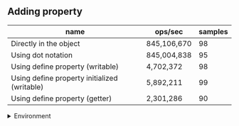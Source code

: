 ## Adding property

|name|ops/sec|samples|
|-|-|-|
|Directly in the object|845,106,670|98|
|Using dot notation|845,004,838|95|
|Using define property (writable)|4,702,372|98|
|Using define property initialized (writable)|5,892,211|99|
|Using define property (getter)|2,301,286|90|


<details>
<summary>Environment</summary>

* __Machine:__ linux x64 | 4 vCPUs | 7.6GB Mem
* __Run:__ Mon Nov 06 2023 14:51:25 GMT+0000 (Coordinated Universal Time)
</details>

<!--
{"environment":{"platform":"linux","arch":"x64","cpus":4,"totalMemory":7.6085662841796875},"benchmarks":[{"name":"Directly in the object","opsSec":845106669.7707736,"samples":6},{"name":"Using dot notation","opsSec":845004838.4429775,"samples":6},{"name":"Using define property (writable)","opsSec":4702372.098700055,"samples":6},{"name":"Using define property initialized (writable)","opsSec":5892211.339567156,"samples":5},{"name":"Using define property (getter)","opsSec":2301285.970362399,"samples":5}]}-->
